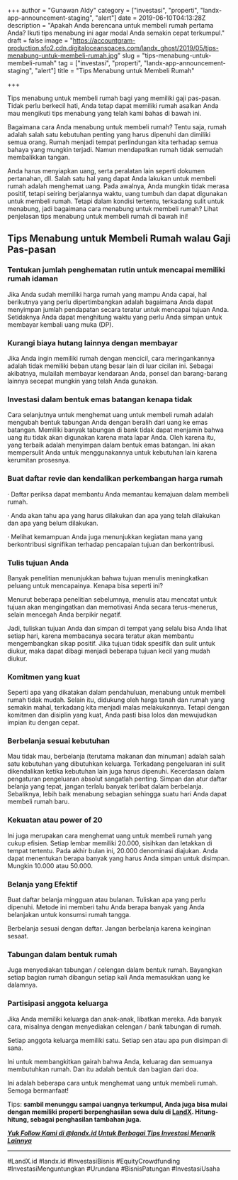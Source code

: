 +++
author = "Gunawan Aldy"
category = ["investasi", "properti", "landx-app-announcement-staging", "alert"]
date = 2019-06-10T04:13:28Z
description = "Apakah Anda berencana untuk membeli rumah pertama Anda? Ikuti tips menabung ini agar modal Anda semakin cepat terkumpul."
draft = false
image = "https://accountgram-production.sfo2.cdn.digitaloceanspaces.com/landx_ghost/2019/05/tips-menabung-untuk-membeli-rumah.jpg"
slug = "tips-menabung-untuk-membeli-rumah"
tag = ["investasi", "properti", "landx-app-announcement-staging", "alert"]
title = "Tips Menabung untuk Membeli Rumah"

+++


Tips menabung untuk membeli rumah bagi yang memiliki gaji pas-pasan. Tidak perlu berkecil hati, Anda tetap dapat memiliki rumah asalkan Anda mau mengikuti tips menabung yang telah kami bahas di bawah ini.

Bagaimana cara Anda menabung untuk membeli rumah? Tentu saja, rumah adalah salah satu kebutuhan penting yang harus dipenuhi dan dimiliki semua orang. Rumah menjadi tempat perlindungan kita terhadap semua bahaya yang mungkin terjadi. Namun mendapatkan rumah tidak semudah membalikkan tangan.

Anda harus menyiapkan uang, serta peralatan lain seperti dokumen pertanahan, dll. Salah satu hal yang dapat Anda lakukan untuk membeli rumah adalah menghemat uang. Pada awalnya, Anda mungkin tidak merasa positif, tetapi seiring berjalannya waktu, uang tumbuh dan dapat digunakan untuk membeli rumah. Tetapi dalam kondisi tertentu, terkadang sulit untuk menabung, jadi bagaimana cara menabung untuk membeli rumah? Lihat penjelasan tips menabung untuk membeli rumah di bawah ini!

## Tips Menabung untuk Membeli Rumah walau Gaji Pas-pasan

### Tentukan jumlah penghematan rutin untuk mencapai memiliki rumah idaman

Jika Anda sudah memiliki harga rumah yang mampu Anda capai, hal berikutnya yang perlu dipertimbangkan adalah bagaimana Anda dapat menyimpan jumlah pendapatan secara teratur untuk mencapai tujuan Anda. Setidaknya Anda dapat menghitung waktu yang perlu Anda simpan untuk membayar kembali uang muka (DP).

### Kurangi biaya hutang lainnya dengan membayar

Jika Anda ingin memiliki rumah dengan mencicil, cara meringankannya adalah tidak memiliki beban utang besar lain di luar cicilan ini. Sebagai akibatnya, mulailah membayar kendaraan Anda, ponsel dan barang-barang lainnya secepat mungkin yang telah Anda gunakan.

### Investasi dalam bentuk emas batangan kenapa tidak

Cara selanjutnya untuk menghemat uang untuk membeli rumah adalah mengubah bentuk tabungan Anda dengan beralih dari uang ke emas batangan. Memiliki banyak tabungan di bank tidak dapat menjamin bahwa uang itu tidak akan digunakan karena mata lapar Anda. Oleh karena itu, yang terbaik adalah menyimpan dalam bentuk emas batangan. Ini akan mempersulit Anda untuk menggunakannya untuk kebutuhan lain karena kerumitan prosesnya.

### Buat daftar revie dan kendalikan perkembangan harga rumah

· Daftar periksa dapat membantu Anda memantau kemajuan dalam membeli rumah.

· Anda akan tahu apa yang harus dilakukan dan apa yang telah dilakukan dan apa yang belum dilakukan.

· Melihat kemampuan Anda juga menunjukkan kegiatan mana yang berkontribusi signifikan terhadap pencapaian tujuan dan berkontribusi.

### Tulis tujuan Anda

Banyak penelitian menunjukkan bahwa tujuan menulis meningkatkan peluang untuk mencapainya. Kenapa bisa seperti ini?

Menurut beberapa penelitian sebelumnya, menulis atau mencatat untuk tujuan akan mengingatkan dan memotivasi Anda secara terus-menerus, selain mencegah Anda berpikir negatif.

Jadi, tuliskan tujuan Anda dan simpan di tempat yang selalu bisa Anda lihat setiap hari, karena membacanya secara teratur akan membantu mengembangkan sikap positif. Jika tujuan tidak spesifik dan sulit untuk diukur, maka dapat dibagi menjadi beberapa tujuan kecil yang mudah diukur.

### Komitmen yang kuat

Seperti apa yang dikatakan dalam pendahuluan, menabung untuk membeli rumah tidak mudah. Selain itu, didukung oleh harga tanah dan rumah yang semakin mahal, terkadang kita menjadi malas melakukannya. Tetapi dengan komitmen dan disiplin yang kuat, Anda pasti bisa lolos dan mewujudkan impian itu dengan cepat.

### Berbelanja sesuai kebutuhan

Mau tidak mau, berbelanja (terutama makanan dan minuman) adalah salah satu kebutuhan yang dibutuhkan keluarga. Terkadang pengeluaran ini sulit dikendalikan ketika kebutuhan lain juga harus dipenuhi. Kecerdasan dalam pengaturan pengeluaran absolut sangatlah penting. Simpan dan atur daftar belanja yang tepat, jangan terlalu banyak terlibat dalam berbelanja. Sebaliknya, lebih baik menabung sebagian sehingga suatu hari Anda dapat membeli rumah baru.

### Kekuatan atau power of 20

Ini juga merupakan cara menghemat uang untuk membeli rumah yang cukup efisien. Setiap lembar memiliki 20.000, sisihkan dan letakkan di tempat tertentu. Pada akhir bulan ini, 20.000 denominasi diajukan. Anda dapat menentukan berapa banyak yang harus Anda simpan untuk disimpan. Mungkin 10.000 atau 50.000.

### Belanja yang Efektif

Buat daftar belanja mingguan atau bulanan. Tuliskan apa yang perlu dipenuhi. Metode ini memberi tahu Anda berapa banyak yang Anda belanjakan untuk konsumsi rumah tangga.

Berbelanja sesuai dengan daftar. Jangan berbelanja karena keinginan sesaat.

### Tabungan dalam bentuk rumah

Juga menyediakan tabungan / celengan dalam bentuk rumah. Bayangkan setiap bagian rumah dibangun setiap kali Anda memasukkan uang ke dalamnya.

### Partisipasi anggota keluarga

Jika Anda memiliki keluarga dan anak-anak, libatkan mereka. Ada banyak cara, misalnya dengan menyediakan celengan / bank tabungan di rumah.

Setiap anggota keluarga memiliki satu. Setiap sen atau apa pun disimpan di sana.

Ini untuk membangkitkan gairah bahwa Anda, keluarag dan semuanya membutuhkan rumah. Dan itu adalah bentuk dan bagian dari doa.

Ini adalah beberapa cara untuk menghemat uang untuk membeli rumah. Semoga bermanfaat!

Tips: **sambil menunggu sampai uangnya terkumpul, Anda juga bisa mulai dengan memiliki properti berpenghasilan sewa dulu di [LandX](https://landx.id/). Hitung-hitung, sebagai penghasilan tambahan juga.**

**_[Yuk Follow Kami di @landx.id Untuk Berbagai Tips Investasi Menarik Lainnya](https://instagram.com/landx.id?utm_medium=copy_link)_**

---

#LandX.id	#landx.id	#InvestasiBisnis	#EquityCrowdfunding	#InvestasiMenguntungkan	#Urundana	#BisnisPatungan	#InvestasiUsaha

